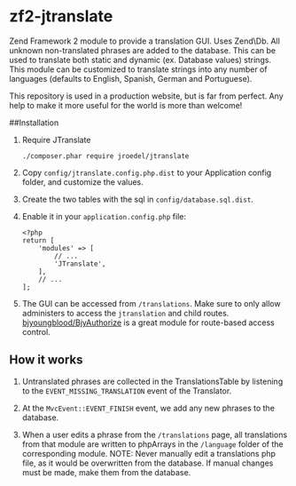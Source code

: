 # zf2-jtranslate
Zend Framework 2 module to provide a translation GUI. Uses Zend\Db. All unknown non-translated phrases are added to the database. This can be used to translate both static and dynamic (ex. Database values) strings. This module can be customized to translate strings into any number of languages (defaults to English, Spanish, German and Portuguese).

This repository is used in a production website, but is far from perfect. Any help to make it more useful for the world is more than welcome!

##Installation

1. Require JTranslate
    ```
    ./composer.phar require jroedel/jtranslate
    ```
    
2. Copy `config/jtranslate.config.php.dist` to your Application config folder, and customize the values.

3. Create the two tables with the sql in `config/database.sql.dist`.

4. Enable it in your `application.config.php` file: 
    ```
    <?php
    return [
        'modules' => [
            // ...
            'JTranslate',
        ],
        // ...
    ];
    ```

5. The GUI can be accessed from `/translations`. Make sure to only allow administers to access the `jtranslation` and child routes. [bjyoungblood/BjyAuthorize](https://github.com/bjyoungblood/BjyAuthorize) is a great module for route-based access control.

## How it works

1. Untranslated phrases are collected in the TranslationsTable by listening to the `EVENT_MISSING_TRANSLATION` event of the Translator.

2. At the `MvcEvent::EVENT_FINISH` event, we add any new phrases to the database.

3. When a user edits a phrase from the `/translations` page, all translations from that module are written to phpArrays in the `/language` folder of the corresponding module. NOTE: Never manually edit a translations php file, as it would be overwritten from the database. If manual changes must be made, make them from the database.
